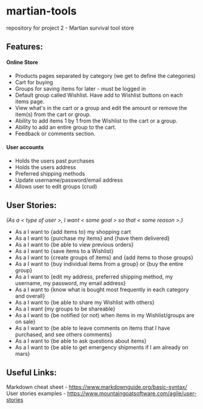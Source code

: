 # martian-tools
repository for project 2 - Martian survival tool store




## Features:
#### Online Store
* Products pages separated by category (we get to define the categories)
* Cart for buying
* Groups for saving items for later - must be logged in
* Default group called Wishlist. Have add to Wishlist buttons on each items page.
* View what's in the cart or a group and edit the amount or remove the item(s) from the cart or group.
* Ability to add items 1 by 1 from the Wishlist to the cart or a group.
* Ability to add an entire group to the cart.
* Feedback or comments section.
#### User accounts
* Holds the users past purchases
* Holds the users address
* Preferred shipping methods
* Update username/password/email address
* Allows user to edit groups (crud)

## User Stories:
*(As a < type of user >, I want < some goal > so that < some reason >.)*
* As a <user> I want to {add items to} my shopping cart
* As a <user> I want to {purchase my items} and {have them delivered}
* As a <user> I want to {be able to view previous orders}
* As a <user> I want to {save items to a Wishlist}
* As a <user> I want to {create groups of items} and {add items to those groups}
* As a <user> I want to {buy individual items from a group} or {buy the entire group}
* As a <user> I want to {edit my address, preferred shipping method, my username, my password, my email address}
* As a <user> I want to {know what is bought most frequently in each category and overall}
* As a <user> I want to {be able to share my Wishlist with others}
* As a <user> I want {my groups to be shareable}
* As a <user> I want to {be notified (or not) when items in my Wishlist/groups are on sale}
* As a <user> I want to {be able to leave comments on items that I have purchased, and see others comments}
* As a <user> I want to {be able to ask questions about items}
* As a <user> I want to {be able to get emergency shipments if I am already on mars}

## Useful Links:
  Markdown cheat sheet - https://www.markdownguide.org/basic-syntax/  
  User stories examples - https://www.mountaingoatsoftware.com/agile/user-stories
  
